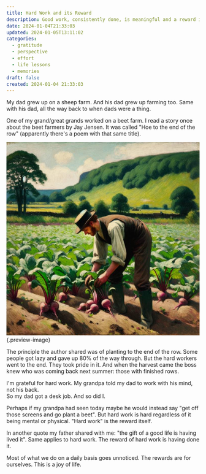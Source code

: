 ```yaml
---
title: Hard Work and its Reward
description: Good work, consistently done, is meaningful and a reward itself
date: 2024-01-04T21:33:03
updated: 2024-01-05T13:11:02
categories:
  - gratitude
  - perspective
  - effort
  - life lessons
  - memories
draft: false
created: 2024-01-04 21:33:03
---
```


My dad grew up on a sheep farm. And his dad grew up farming too. Same with his dad, all the way back to when dads were a thing.

One of my grand/great grands worked on a beet farm. I read a story once about the beet farmers by Jay Jensen. It was called "Hoe to the end of the row" (apparently there's a poem with that same title).

![Beet it, just beet it...](../img/dalle-beat-farming.jpeg){.preview-image}

The principle the author shared was of planting to the end of the row. Some people got lazy and gave up 80% of the way through. But the hard workers went to the end. They took pride in it. And when the harvest came the boss knew who was coming back next summer: those with finished rows.

I'm grateful for hard work. My grandpa told my dad to work with his mind, not his back.  
So my dad got a desk job. And so did I.

Perhaps if my grandpa had seen today maybe he would instead say "get off those screens and go plant a beet". But hard work is hard regardless of it being mental or physical. "Hard work" is the reward itself.

In another quote my father shared with me: "the gift of a good life is having lived it". Same applies to hard work. The reward of hard work is having done it.

Most of what we do on a daily basis goes unnoticed. The rewards are for ourselves. This is a joy of life.

